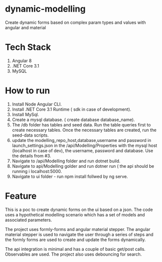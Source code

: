 # dynamic-modelling
Create dynamic forms based on complex param types and values with angular and material

# Tech Stack

1. Angular 8
2. .NET Core 3.1
3. MySQL

# How to run 

1. Install Node Angular CLI.
2. Install .NET Core 3.1 Runtime ( sdk in case of development).
3. Install MySql.
4. Create a mysql database. ( create database database_name).
5. The /db folder has tables and seed data. Run the table queries first to create necessary tables. Once the necessary tables are created, run the seed-data scripts.
6. update the modelling_repo_host,database,username and password in launch_settings.json in the /api/Modelling/Properties with the mysql host (localhost in case of dev), the username, password and database. Use the details from #3.
7. Navigate to /api/Modelling folder and run dotnet build.
8. Navigate to api/Modelling golder and run dotner run ( the api should be running i localhost:5000.
9. Navigate to ui folder - run npm install follwed by ng serve.


# Feature

This is a poc to create dynamic forms on the ui based on a json. The code uses a hypothetical modelling scenario which has a set of models and associated parameters. 

The project uses formly-forms and angular material stepper. The angular material stepper is used to navigate the user through a series of steps and the formly forms are used to create and update the forms dynamically.

The api integration is minimal and has a couple of basic get/post calls. Observables are used. The project also uses debouncing for search.

